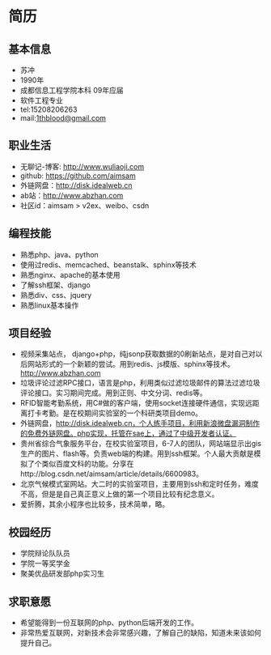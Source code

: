 简历
=========

基本信息
-
  - 苏冲
  - 1990年
  - 成都信息工程学院本科 09年应届
  - 软件工程专业
  - tel:15208206263
  - mail:1thblood@gmail.com

职业生活
-
  - 无聊记-博客: http://www.wuliaoji.com
  - github: https://github.com/aimsam
  - 外链网盘：http://disk.idealweb.cn
  - ab站：http://www.abzhan.com
  - 社区id：aimsam > v2ex、weibo、csdn

编程技能
-
  - 熟悉php、java、python
  - 使用过redis、memcached、beanstalk、sphinx等技术
  - 熟悉nginx、apache的基本使用
  - 了解ssh框架、django
  - 熟悉div、css、jquery
  - 熟悉linux基本操作

项目经验
-
 - 视频采集站点， django+php，纯jsonp获取数据的0刷新站点，是对自己对以后网站形式的一个新颖的尝试。用到redis、js模版、sphinx等技术。http://www.abzhan.com
 - 垃圾评论过滤RPC接口，语言是php，利用类似过滤垃圾邮件的算法过滤垃圾评论接口。实习期间完成。用到正则、中文分词、redis等。
 - RFID智能考勤系统，用C#做的客户端，使用socket连接硬件通信，实现远距离打卡考勤。是在校期间实验室的一个科研类项目demo。
 - 外链网盘，http://disk.idealweb.cn，个人练手项目，利用新浪微盘漏洞制作的免费外链网盘。php实现，托管在sae上，通过了中级开发者认证。
 - 贵州省综合气象服务平台，在校实验室项目，6-7人的团队，网站端显示出gis生产的图片、flash等。负责web端的构建。用到ssh框架。个人最大贡献是模拟了个类似百度文科的功能。分享在http://blog.csdn.net/aimsam/article/details/6600983。
 - 北京气候模式室网站。大二时的实验室项目，主要用到ssh和定时任务，难度不高，但是是自己真正意义上做的第一个项目比较有纪念意义。
 - 爱折腾，其余小程序也比较多，技术简单，略。
 
校园经历
-
 - 学院辩论队队员
 - 学院一等奖学金
 - 聚美优品研发部php实习生
 
求职意愿
-
 - 希望能得到一份互联网的php、python后端开发的工作。
 - 非常热爱互联网，对新技术会非常感兴趣，了解自己的缺陷，知道未来该如何提升自己。

    
